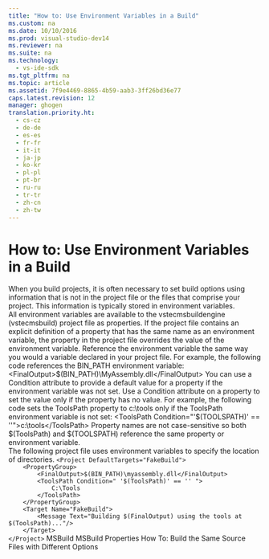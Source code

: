 ```yaml
---
title: "How to: Use Environment Variables in a Build"
ms.custom: na
ms.date: 10/10/2016
ms.prod: visual-studio-dev14
ms.reviewer: na
ms.suite: na
ms.technology: 
  - vs-ide-sdk
ms.tgt_pltfrm: na
ms.topic: article
ms.assetid: 7f9e4469-8865-4b59-aab3-3ff26bd36e77
caps.latest.revision: 12
manager: ghogen
translation.priority.ht: 
  - cs-cz
  - de-de
  - es-es
  - fr-fr
  - it-it
  - ja-jp
  - ko-kr
  - pl-pl
  - pt-br
  - ru-ru
  - tr-tr
  - zh-cn
  - zh-tw
---
```

# How to: Use Environment Variables in a Build
<?xml version="1.0" encoding="utf-8"?>
<developerHowToDocument xmlns="http://ddue.schemas.microsoft.com/authoring/2003/5" xmlns:xlink="http://www.w3.org/1999/xlink" xmlns:xsi="http://www.w3.org/2001/XMLSchema-instance" xsi:schemaLocation="http://ddue.schemas.microsoft.com/authoring/2003/5 http://clixdevr3.blob.core.windows.net/ddueschema/developer.xsd">
  <introduction>
    <para>When you build projects, it is often necessary to set build options using information that is not in the project file or the files that comprise your project. This information is typically stored in environment variables.</para>
  </introduction>
  <section>
    <title>Referencing Environment Variables</title>
    <content>
      <para>All environment variables are available to the <token>vstecmsbuildengine</token> (<token>vstecmsbuild</token>) project file as properties.</para>
      <alert class="note">
        <para>If the project file contains an explicit definition of a property that has the same name as an environment variable, the property in the project file overrides the value of the environment variable.</para>
      </alert>
      <procedure>
        <title>To use an environment variable in an MSBuild project</title>
        <steps class="bullet">
          <step>
            <content>
              <para>Reference the environment variable the same way you would a variable declared in your project file. For example, the following code references the BIN_PATH environment variable:</para>
              <para>
                <codeInline>&lt;FinalOutput&gt;$(BIN_PATH)\MyAssembly.dll&lt;/FinalOutput&gt;</codeInline>
              </para>
            </content>
          </step>
        </steps>
      </procedure>
      <para>You can use a <unmanagedCodeEntityReference>Condition</unmanagedCodeEntityReference> attribute to provide a default value for a property if the environment variable was not set.</para>
      <procedure>
        <title>To provide a default value for a property</title>
        <steps class="bullet">
          <step>
            <content>
              <para>Use a <unmanagedCodeEntityReference>Condition</unmanagedCodeEntityReference> attribute on a property to set the value only if the property has no value. For example, the following code sets the <unmanagedCodeEntityReference>ToolsPath</unmanagedCodeEntityReference> property to c:\tools only if the <unmanagedCodeEntityReference>ToolsPath</unmanagedCodeEntityReference> environment variable is not set:</para>
              <para>
                <codeInline>&lt;ToolsPath Condition="'$(TOOLSPATH)' == ''"&gt;c:\tools&lt;/ToolsPath&gt;</codeInline>
              </para>
              <alert class="note">
                <para>Property names are not case-sensitive so both <codeInline>$(ToolsPath)</codeInline> and <codeInline>$(TOOLSPATH)</codeInline> reference the same property or environment variable.</para>
              </alert>
            </content>
          </step>
        </steps>
      </procedure>
    </content>
  </section>
  <codeExample>
    <description>
      <content>
        <para>The following project file uses environment variables to specify the location of directories.</para>
      </content>
    </description>
    <code>&lt;Project DefaultTargets="FakeBuild"&gt;
    &lt;PropertyGroup&gt;
        &lt;FinalOutput&gt;$(BIN_PATH)\myassembly.dll&lt;/FinalOutput&gt;
        &lt;ToolsPath Condition=" '$(ToolsPath)' == '' "&gt;
            C:\Tools
        &lt;/ToolsPath&gt;
    &lt;/PropertyGroup&gt;
    &lt;Target Name="FakeBuild"&gt;
        &lt;Message Text="Building $(FinalOutput) using the tools at $(ToolsPath)..."/&gt;
    &lt;/Target&gt;
&lt;/Project&gt;</code>
    <comments>
      <content />
    </comments>
  </codeExample>
  <relatedTopics>
<link xlink:href="e39f13f7-1e1d-4435-95ca-0c222bca071c">MSBuild</link>
<link xlink:href="962912ac-8931-49bf-a88c-0200b6e37362">MSBuild Properties</link>
<link xlink:href="d14f1212-ddd9-434f-b138-f840011b0fb2">How To: Build the Same Source Files with Different Options</link>
</relatedTopics>
</developerHowToDocument>